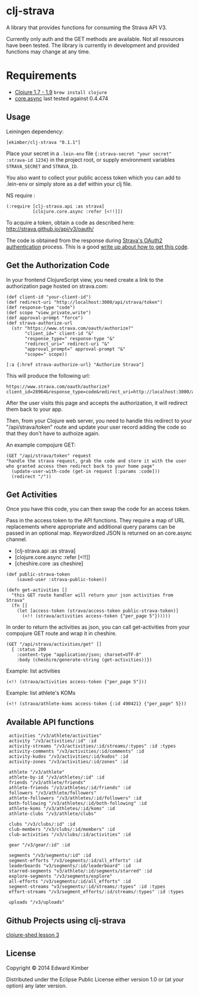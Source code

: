 # clj-strava

A library that provides functions for consuming the Strava API V3.

Currently only auth and the GET methods are available.  Not all resources have been tested.
The library is currently in development and provided functions may change at any time.


# Requirements

* [Clojure 1.7 - 1.9](https://clojure.org/community/downloads) `brew install clojure`
* [core.async](https://github.com/clojure/core.async) last tested against 0.4.474

## Usage

Leiningen dependency:

    [ekimber/clj-strava "0.1.1"]

Place your secret in a `.lein-env` file `{:strava-secret "your secret" :strava-id 1234}` in the project root,
or supply environment variables `STRAVA_SECRET` and `STRAVA_ID`.

You also want to collect your public access token which you can add to .lein-env or simply store as a def within your clj file.

NS require :

    (:require [clj-strava.api :as strava]
              [clojure.core.async :refer [<!!]])

To acquire a token, obtain a code as described here: http://strava.github.io/api/v3/oauth/

The code is obtained from the response during [Strava's OAuth2 authentication](https://developers.strava.com/docs/authentication/) process. This is a good [write up about how to get this code](https://yizeng.me/2017/01/11/get-a-strava-api-access-token-with-write-permission/).

## Get the Authorization Code

In your frontend ClojureScript view, you need create a link to the authorization page hosted on strava.com:

```
(def client-id "your-client-id")
(def redirect-uri "http://localhost:3000/api/strava/token")
(def response-type "code")
(def scope "view_private,write")
(def approval-prompt "force")
(def strava-authorize-url
  (str "https://www.strava.com/oauth/authorize?"
       "client_id=" client-id "&"
       "response_type=" response-type "&"
       "redirect_uri=" redirect-uri "&"
       "approval_prompt=" approval-prompt "&"
       "scope=" scope))

[:a {:href strava-authorize-url} "Authorize Strava"]
```

This will produce the following url:
```
https://www.strava.com/oauth/authorize?client_id=28964&response_type=code&redirect_uri=http://localhost:3000/api/strava/token&approval_prompt=force&scope=view_private,write
```

After the user visits this page and accepts the authorization, it will redirect them back to your app.

Then, from your Clojure web server, you need to handle this redirect to your  "/api/strava/token" route and update your user record adding the code so that they don't have to authoize again.

An example compojure GET:
```
(GET "/api/strava/token" request
"handle the strava request, grab the code and store it with the user who granted access then redirect back to your home page"
  (update-user-with-code (get-in request [:params :code]))
  (redirect "/"))
```

## Get Activities

Once you have this code, you can then swap the code for an access token.

Pass in the access token to the API functions.  They require a map of URL replacements where appropriate and additional query params can be passed in an optional map.  Keywordized JSON is returned on an core.async channel.

* [clj-strava.api :as strava]
* [clojure.core.async :refer [<!!]]
* [cheshire.core :as cheshire]

```
(def public-strava-token
    (saved-user :strava-public-token))

(defn get-activities []
  "this GET route handler will return your json activities from Strava"
  (fn []
    (let [access-token (strava/access-token public-strava-token)]
      (<!! (strava/activities access-token {"per_page 5"})))))
```

In order to return the activities as json, you can call get-activities from your compojure GET route and wrap it in cheshire.

```
(GET "/api/strava/activities/get" []
  { :status 200
    :content-type "application/json; charset=UTF-8"
    :body (cheshire/generate-string (get-activities))})
```

Example: list activities

    (<!! (strava/activities access-token {"per_page 5"}))

Example: list athlete's KOMs

    (<!! (strava/athlete-koms access-token {:id 490421} {"per_page" 5}))

## Available API functions

     activities "/v3/athlete/activities"
     activity "/v3/activities/:id" :id
     activity-streams "/v3/activities/:id/streams/:types" :id :types
     activity-comments "/v3/activities/:id/comments" :id
     activity-kudos "/v3/activities/:id/kudos" :id
     activity-zones "/v3/activities/:id/zones" :id

     athlete "/v3/athlete"
     athlete-by-id "/v3/athletes/:id" :id
     friends "/v3/athlete/friends"
     athlete-friends "/v3/athletes/:id/friends" :id
     followers "/v3/athlete/followers"
     athlete-followers "/v3/athletes/:id/followers" :id
     both-following "/v3/athletes/:id/both-following" :id
     athlete-koms "/v3/athletes/:id/koms" :id
     athlete-clubs "/v3/athlete/clubs"

     clubs "/v3/clubs/:id" :id
     club-members "/v3/clubs/:id/members" :id
     club-activities "/v3/clubs/:id/activities" :id

     gear "/v3/gear/:id" :id

     segments "/v3/segments/:id" :id
     segment-efforts "/v3/segments/:id/all_efforts" :id
     leaderboards "v3/segments/:id/leaderboard" :id
     starred-segments "v3/athlete/:id/segments/starred" :id
     explore-segments "/v3/segments/explore"
     all-efforts "/v3/segments/:id/all_efforts" :id
     segment-streams "v3/segments/:id/streams/:types" :id :types
     effort-streams "/v3/segment_efforts/:id/streams/:types" :id :types

     uploads "/v3/uploads"

## Github Projects using clj-strava

[clojure-shed lesson 3](https://github.com/headwinds/clojure-shed)

## License

Copyright © 2014 Edward Kimber

Distributed under the Eclipse Public License either version 1.0 or (at
your option) any later version.
